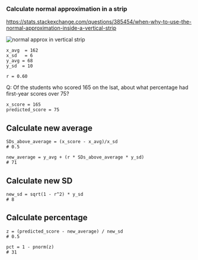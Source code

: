 ### Calculate normal approximation in a strip

https://stats.stackexchange.com/questions/385454/when-why-to-use-the-normal-approximation-inside-a-vertical-strip

![normal approx in vertical strip](https://i.stack.imgur.com/EImVs.png)

```
x_avg  = 162
x_sd   = 6
y_avg = 68
y_sd  = 10

r = 0.60
```

Q: Of the students who scored 165 on the lsat, about what percentage had first-year scores over 75?

```
x_score = 165
predicted_score = 75
```

## Calculate new average

```
SDs_above_average = (x_score - x_avg)/x_sd
# 0.5

new_average = y_avg + (r * SDs_above_average * y_sd)
# 71
```

## Calculate new SD

```
new_sd = sqrt(1 - r^2) * y_sd
# 8
```

## Calculate percentage

```
z = (predicted_score - new_average) / new_sd
# 0.5

pct = 1 - pnorm(z)
# 31
```
